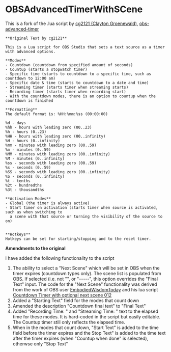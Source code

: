 # OBSAdvancedTimerWithSCene

This is a fork of the .lua script by [cg2121 (Clayton Groenewald)](https://github.com/cg2121), [obs-advanced-timer](https://github.com/cg2121/obs-advanced-timer)
```
**Original Text by cg2121**

This is a Lua script for OBS Studio that sets a text source as a timer with advanced options.  

**Modes**  
- Countdown (countdown from specified amount of seconds)  
- Countup (starts a stopwatch timer)  
- Specific time (starts to countdown to a specific time, such as countdown to 12:00 am)  
- Specific date & time (starts to countdown to a date and time)  
- Streaming timer (starts timer when streaming starts)  
- Recording timer (starts timer when recording start)  
- With the countdown modes, there is an option to countup when the countdown is finished

**Formatting**  
The default format is: %HH:%mm:%ss (00:00:00)

%d - days
%hh - hours with leading zero (00..23)
%h - hours (0..23)
%HH - hours with leading zero (00..infinity)
%H - hours (0..infinity)
%mm - minutes with leading zero (00..59)
%m - minutes (0..59)
%MM - minutes with leading zero (00..infinity)
%M - minutes (0..infinity)
%ss - seconds with leading zero (00..59)
%s - seconds (0..59)
%SS - seconds with leading zero (00..infinity)
%S - seconds (0..infinity)
%t - tenths
%2t - hundredths
%3t - thousandths

**Activation Modes**  
- Global (the timer is always active)  
- Start timer on activation (starts timer when source is activated, such as when switching to 
  a scene with that source or turning the visibility of the source to on)  


**Hotkeys**  
Hotkeys can be set for starting/stopping and to the reset timer.
```

**Amendments to the original**

I have added the following functionality to the script
1. The ability to select a "Next Scene" which will be set in OBS when the timer expires (countdown types only). The scene list is populated from OBS. If selected (i.e. not "", or "-----", this option overrides the "Final Text" input. The code for the "Next Scene" functionality was derived from the work of OBS user [EmbodiedWisdomToday](https://obsproject.com/forum/members/embodywisdomtoday.239249/) and his lua script [Countdown Timer with optional next scene 012](https://obsproject.com/forum/resources/countdown-timer-with-optional-next-scene.978/updates#resource-update-3081)
2. Added a "Starting Text" field for the modes that count down
3. Amended the description "Countdown final text" to "Final Text"
4. Added "Recording Time: " and "Streaming Time: " text to the elapsed time for these modes. It is hard-coded in the script but easily editable. The Countup timer still only reflects the elapsed time.
5. When in the modes that count down, "Start Text" is added to the time field before the timer expires and the Stop Text" is added to the time text after the timer expires (when "Countup when done" is selected), otherwse only "Stop Text"
